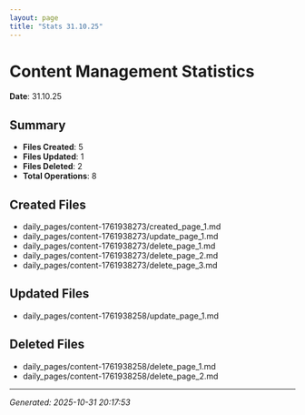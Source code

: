 ```yaml
---
layout: page
title: "Stats 31.10.25"
---
```


# Content Management Statistics

**Date**: 31.10.25

## Summary

- **Files Created**: 5
- **Files Updated**: 1  
- **Files Deleted**: 2
- **Total Operations**: 8

## Created Files

- daily_pages/content-1761938273/created_page_1.md
- daily_pages/content-1761938273/update_page_1.md
- daily_pages/content-1761938273/delete_page_1.md
- daily_pages/content-1761938273/delete_page_2.md
- daily_pages/content-1761938273/delete_page_3.md

## Updated Files

- daily_pages/content-1761938258/update_page_1.md

## Deleted Files

- daily_pages/content-1761938258/delete_page_1.md
- daily_pages/content-1761938258/delete_page_2.md

---
*Generated: 2025-10-31 20:17:53*
